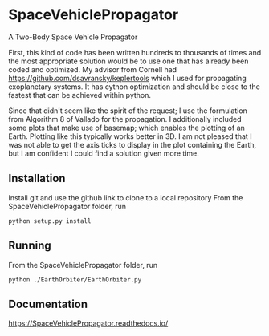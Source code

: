 # SpaceVehiclePropagator
A Two-Body Space Vehicle Propagator

First, this kind of code has been written hundreds to thousands of times and the most appropriate solution would be to use one that has already been coded and optimized.
My advisor from Cornell had https://github.com/dsavransky/keplertools which I used for propagating exoplanetary systems.
It has cython optimization and should be close to the fastest that can be achieved within python.

Since that didn't seem like the spirit of the request; I use the formulation from Algorithm 8 of Vallado for the propagation.
I additionally included some plots that make use of basemap; which enables the plotting of an Earth.
Plotting like this typically works better in 3D.
I am not pleased that I was not able to get the axis ticks to display in the plot containing the Earth, but I am confident I could find a solution given more time.





## Installation

Install git and use the github link to clone to a local repository
From the SpaceVehiclePropagator folder, run 
```
python setup.py install
```

## Running
From the SpaceVehiclePropagator folder, run 
```
python ./EarthOrbiter/EarthOrbiter.py
```


## Documentation

https://SpaceVehiclePropagator.readthedocs.io/
